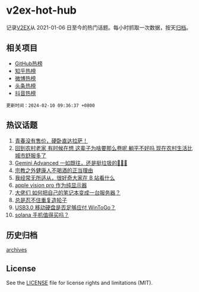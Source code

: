 # v2ex-hot-hub

 记录[V2EX](https://www.v2ex.com/)从 2021-01-06 日至今的热门话题。每小时抓取一次数据，按天[归档](archives)。
 
 ## 相关项目

- [GitHub热榜](https://github.com/lonnyzhang423/github-hot-hub)
- [知乎热榜](https://github.com/lonnyzhang423/zhihu-hot-hub)
- [微博热榜](https://github.com/lonnyzhang423/weibo-hot-hub)
- [头条热榜](https://github.com/lonnyzhang423/toutiao-hot-hub)
- [抖音热榜](https://github.com/lonnyzhang423/douyin-hot-hub)


 `更新时间：2024-02-10 09:36:37 +0800`

## 热议话题

1. [青春没有售价，硬卧直达拉萨！](https://www.v2ex.com/t/1015138)
1. [回到农村老家 有时候在想 这辈子为啥要那么卷呢 躺平不好吗 现在农村生活比城市舒服多了](https://www.v2ex.com/t/1015160)
1. [Gemini Advanced 一如既往，还是挺垃圾的🤣🤣🤣](https://www.v2ex.com/t/1015141)
1. [宗教之外健康人不喝酒的正当理由](https://www.v2ex.com/t/1015147)
1. [我经常无所适从，很好奇大家在 B 站看什么](https://www.v2ex.com/t/1015175)
1. [apple vision pro 作为纯显示器](https://www.v2ex.com/t/1015183)
1. [大佬们 如何把自己的笔记本变成一台服务器？](https://www.v2ex.com/t/1015136)
1. [总是忍不住重复造轮子](https://www.v2ex.com/t/1015148)
1. [USB3.0 移动硬盘是否足够应付 WinToGo？](https://www.v2ex.com/t/1015153)
1. [solana 手机值得买吗？](https://www.v2ex.com/t/1015131)

## 历史归档

[archives](archives)

## License

See the [LICENSE](LICENSE) file for license rights and limitations (MIT).

